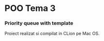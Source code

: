 # POO Tema 3 #
### Priority queue with template ###

Proiect realizat si compilat in CLion pe Mac OS.
